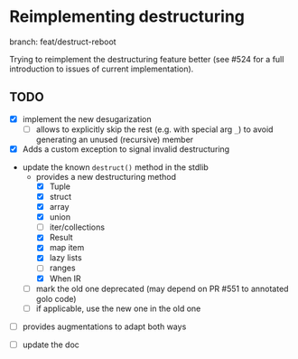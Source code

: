 # Reimplementing destructuring

branch: feat/destruct-reboot

Trying to reimplement the destructuring feature better (see #524 for a full introduction to issues of current implementation).

## TODO

- [x] implement the new desugarization
  - [ ] allows to explicitly skip the rest (e.g. with special arg `_`) to avoid generating an unused (recursive) member
- [x] Adds a custom exception to signal invalid destructuring
- update the known `destruct()` method in the stdlib
  - provides a new destructuring method
    - [x] Tuple
    - [x] struct
    - [x] array
    - [x] union
    - [ ] iter/collections
    - [x] Result
    - [x] map item
    - [x] lazy lists
    - [ ] ranges
    - [x] When IR
  - [ ] mark the old one deprecated (may depend on PR #551 to annotated golo code)
  - [ ] if applicable, use the new one in the old one
- [ ] provides augmentations to adapt both ways
- [ ] update the doc

